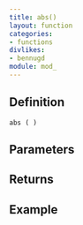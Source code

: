 ```yaml
---
title: abs()
layout: function
categories:
- functions
divlikes:
- bennugd
module: mod_
---
```


## Definition

    abs ( )

## Parameters

## Returns

## Example
